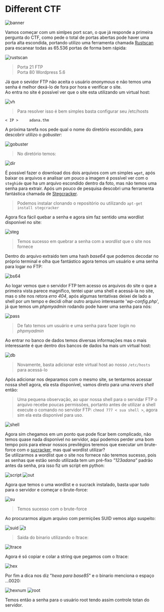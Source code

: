 # Different CTF

![banner](imagens/banner.png)

Vamos começar com um simlpes port scan, o que já responde a primeira pergunta do CTF, como pede o total de portas abertas pode haver uma porta alta escondida, portando utilizo uma ferramenta chamada [Rustscan](https://github.com/RustScan/RustScan) para escanear todas as 65.536 portas de forma bem rápida:

![rustscan](imagens/rustscan.png)
>Porta 21 FTP <br>
>Porta 80 Wordpress 5.6

Já que o sevidor FTP não aceita o usuário *anonymous* e não temos uma senha é melhor dexá-lo de fora por hora e verificar o site. <br>
Ao entra no site é possível ver que o site esta utilizando um virtual host:

![vh](imagens/hosts.png)
>Para resolver isso é bem simples basta configurar seu /etc/hosts <br>

```
< IP >     adana.thm 
```

A próxima tarefa nos pede qual o nome do diretório escondido, para descobrir utilizo o *gobuster*:

![gobuster](imagens/gobuster.png)

>No diretório temos:

![dir](imagens/dir.png)

É possível fazer o download dos dois arquivos com um simples `wget`, após baixar os arquivos e analisar um pouco a imagem é possível ver com o `steghide` que ha um arquivo escondido dentro da foto, mas não temos uma senha para extrair.
Após um pouco de pesquisa descobri uma ferramenta fantástica chamada de [Stegcracker](https://github.com/Paradoxis/StegCracker).

>Podemos instalar clonando o repositório ou utilizando `apt-get install stegcracker`

Agora fica fácil quebar a senha e agora sim faz sentido uma wordlist disponível no site:

![steg](imagens/steg.png)

>Temos sucesso em quebrar a senha com a *wordlist* que o site nos fornece

Dentro do arquivo extraido tem uma hash *base64* que podemos decodar no próprio terminal e olha que fantástico agora temos um usuário e uma senha para logar no FTP:

![bs64](imagens/bs64.png)

Ao logar vemos que o servidor FTP tem acesso os arquivos do site o que a primeira vista parece magnífico, tentei upar uma shell e acessá-la no site, mas o site nos retora *erro 404*, após algumas tentativas deixei de lado a shell por um tempo e decidi olhar outro arquivo interesante '*wp-config.php*', já que temos um *phpmyadmin* rodando pode haver uma senha para nós:

![pass](imagens/pass.png)

>De fato temos um usuário e uma senha para fazer login no *phpmyadmin*

Ao entrar no banco de dados temos diversas informações mas o mais interessante é que dentro dos bancos de dados ha mais um virtual host:

![db](imagens/db.png)

>Novamente, basta adicionar este virtual host ao nosso `/etc/hosts` para acessá-lo

Após adicionar nos deparamos com o mesmo site, se tentarmos acessar nossa shell agora, ela esta disponível, vamos direto para uma *revers shell* então:

>Uma pequena observação, ao upar nossa shell para o servidar FTP o arquivo recebe poucas permissões, portanto antes de utilizar a shell execute o comando no servidor FTP: `chmod 777 < sua shell >`, agora sim ela esta disponível para uso.

![shell](imagens/shell.png)

Agora sim chegamos em um ponto que pode ficar bem complicado, não temos quase nada disponível no servidor, aqui podemos perder uma bom tempo pois para elevar nossos previlégios teremos que executar um brute-force com o [sucracker](https://github.com/hemp3l/sucrack), mas qual wordlist utilizar? <br>
Se utilizarmos a wordlist que o site nos fornece não teremos sucesso, pois as senhas que estão sendo utilizada tem um pré-fixo *"123adana"* padrão antes da senha, pra isso fiz um script em python:

![script](imagens/script.png)
![out](imagens/out.png)

Agora que temos o uma wordlist e o sucrack instalado, basta upar tudo para o servidor e começar o brute-force:

![su](imagens/su.png)

>Temos sucesso com o brute-force

Ao procurarmos algum arquivo com permições SUID vemos algo suspeito:

![suid](imagens/suid.png)
![t](imagens/t.png)

>Saida do binario utilizando o ltrace:

![ltrace](imagens/ltrace.png)

Agora é só copiar e colar a string que pegamos com o ltrace:

![hex](imagens/hex.png)

Por fim a dica nos diz "*hexa para base85*" e o binario menciona o espaço ...0020:

![hexnum](imagens/hexnum.png)
![root](imagens/root.png)

Temos então a senha para o usuário root tendo assim controle totan do servidor.